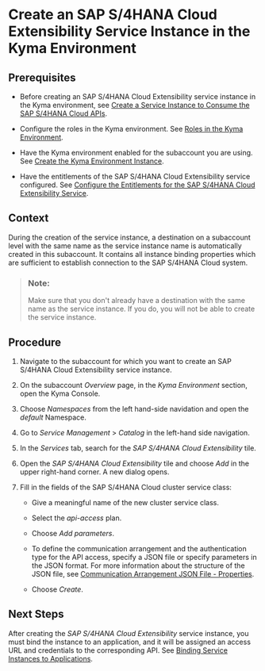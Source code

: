 <!-- loio32bd4237bbc643f7a7c0b3e7aed13cc7 -->

# Create an SAP S/4HANA Cloud Extensibility Service Instance in the Kyma Environment



<a name="loio32bd4237bbc643f7a7c0b3e7aed13cc7__prereq_fms_2dv_5lb"/>

## Prerequisites

-   Before creating an SAP S/4HANA Cloud Extensibility service instance in the Kyma environment, see [Create a Service Instance to Consume the SAP S/4HANA Cloud APIs](Create_a_Service_Instance_to_Consume_the_SAP_S4HANA_Cloud_APIs_a735641.md).

-   Configure the roles in the Kyma environment. See [Roles in the Kyma Environment](../50-administration-and-ops/Roles_in_the_Kyma_Environment_148ae38.md).

-   Have the Kyma environment enabled for the subaccount you are using. See [Create the Kyma Environment Instance](../50-administration-and-ops/Create_the_Kyma_Environment_Instance_09dd313.md).

-   Have the entitlements of the SAP S/4HANA Cloud Extensibility service configured. See [Configure the Entitlements for the SAP S/4HANA Cloud Extensibility Service](Configure_the_Entitlements_for_the_SAP_S4HANA_Cloud_Extensibility_Service_65ad330.md).




<a name="loio32bd4237bbc643f7a7c0b3e7aed13cc7__context_b4x_ncv_5lb"/>

## Context

During the creation of the service instance, a destination on a subaccount level with the same name as the service instance name is automatically created in this subaccount. It contains all instance binding properties which are sufficient to establish connection to the SAP S/4HANA Cloud system.

> ### Note:  
> Make sure that you don't already have a destination with the same name as the service instance. If you do, you will not be able to create the service instance.



## Procedure

1.  Navigate to the subaccount for which you want to create an SAP S/4HANA Cloud Extensibility service instance.

2.  On the subaccount *Overview* page, in the *Kyma Environment* section, open the Kyma Console.

3.  Choose *Namespaces* from the left hand-side navidation and open the *default* Namespace.

4.  Go to *Service Management* \> *Catalog* in the left-hand side navigation.

5.  In the *Services* tab, search for the *SAP S/4HANA Cloud Extensibility* tile.

6.  Open the *SAP S/4HANA Cloud Extensibility* tile and choose *Add* in the upper right-hand corner. A new dialog opens.

7.  Fill in the fields of the SAP S/4HANA Cloud cluster service class:

    -   Give a meaningful name of the new cluster service class.

    -   Select the *api-access* plan.

    -   Choose *Add parameters*.

    -   To define the communication arrangement and the authentication type for the API access, specify a JSON file or specify parameters in the JSON format. For more information about the structure of the JSON file, see [Communication Arrangement JSON File - Properties](Communication_Arrangement_JSON_File_-_Properties_553a4c6.md).

    -   Choose *Create*.





<a name="loio32bd4237bbc643f7a7c0b3e7aed13cc7__postreq_adb_3v5_gmb"/>

## Next Steps

After creating the *SAP S/4HANA Cloud Extensibility* service instance, you must bind the instance to an application, and it will be assigned an access URL and credentials to the corresponding API. See [Binding Service Instances to Applications](../30-development/Binding_Service_Instances_to_Applications_d1aa23c.md).


